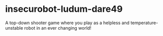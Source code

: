 # insecurobot-ludum-dare49
A top-down shooter game where you play as a helpless and temperature-unstable robot in an ever changing world!
